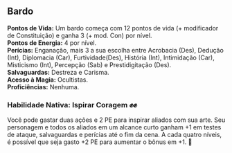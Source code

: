 ## Bardo <a id="bardo"></a>

**Pontos de Vida:** Um bardo começa com 12 pontos de vida (+ modificador de Constituição) e ganha 3 (+ mod. Con) por nível.</br>
**Pontos de Energia:** 4 por nível.</br>
**Perícias:** Enganação, mais 3 a sua escolha entre Acrobacia (Des), Dedução (Int), Diplomacia (Car), Furtividade(Des), História (Int), Intimidação (Car), Misticismo (Int), Percepção (Sab) e Prestidigitação (Des).</br>
**Salvaguardas:** Destreza e Carisma.</br>
**Acesso à Magia:** Ocultistas.</br>
**Proficiências:** Nenhuma.</br>

### Habilidade Nativa: Ispirar Coragem ✊✊
Você pode gastar duas ações e 2 PE para inspirar aliados com sua arte. Seu personagem e todos os aliados em um alcance curto ganham +1 em testes de ataque, salvaguardas e perícias até o fim da cena. A cada quatro níveis, é possível que seja gasto +2 PE para aumentar o bônus em +1. 🧙
